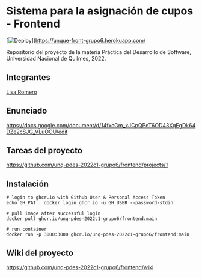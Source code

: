 # Sistema para la asignación de cupos - Frontend

[![Deploy](https://www.herokucdn.com/deploy/button.svg)](https://unque-front-grupo6.herokuapp.com/


Repositorio del proyecto de la materia Práctica del Desarrollo de Software, Universidad Nacional de Quilmes, 2022.

## Integrantes
[Lisa Romero](https://github.com/lisar01)

## Enunciado
https://docs.google.com/document/d/14fxcGm_xJCpQPeT6OD43XqEgDk64DZe2cSJG_VLuOOU/edit

## Tareas del proyecto
https://github.com/unq-pdes-2022c1-grupo6/frontend/projects/1

## Instalación
```
# login to ghcr.io with Github User & Personal Access Token
echo GH_PAT | docker login ghcr.io -u GH_USER --password-stdin

# pull image after successful login
docker pull ghcr.io/unq-pdes-2022c1-grupo6/frontend:main

# run container
docker run -p 3000:3000 ghcr.io/unq-pdes-2022c1-grupo6/frontend:main
```

## Wiki del proyecto
https://github.com/unq-pdes-2022c1-grupo6/frontend/wiki
